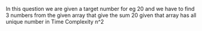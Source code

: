 In this question we are given a target number for eg 20 and we have to find 3 numbers from the given array that give the sum 20 given that array has all unique number in Time Complexity n^2